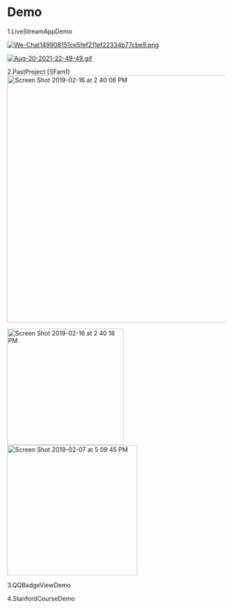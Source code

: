 # Demo
1.LiveStreamAppDemo

[![We-Chat149908151ce5fef211ef22334b77cbe9.png](https://i.postimg.cc/RZ6g9DxR/We-Chat149908151ce5fef211ef22334b77cbe9.png)](https://postimg.cc/rDT1Ngm0)

[![Aug-20-2021-22-49-49.gif](https://i.postimg.cc/DwzjSzk7/Aug-20-2021-22-49-49.gif)](https://postimg.cc/jLGQ9tS1)

2.PastProject
[![Fam1]<img width="569" alt="Screen Shot 2019-02-16 at 2 40 06 PM" src="https://github.com/devshaww/Demo/assets/22312553/100ecf7d-4354-44d6-9f96-05096fcccfcc">

<img width="268" alt="Screen Shot 2019-02-16 at 2 40 18 PM" src="https://github.com/devshaww/Demo/assets/22312553/797005c9-f9b4-4a89-8ada-7f1d66204989">

<img width="300" alt="Screen Shot 2019-02-07 at 5 09 45 PM" src="https://github.com/devshaww/Demo/assets/22312553/c5c767f5-9bff-4b7d-b0e7-1163d14b6bce">

3.QQBadgeViewDemo

4.StanfordCourseDemo

